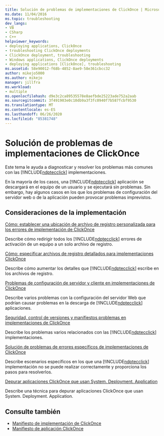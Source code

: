 ```yaml
---
title: Solución de problemas de implementaciones de ClickOnce | Microsoft Docs
ms.date: 11/04/2016
ms.topic: troubleshooting
dev_langs:
- VB
- CSharp
- C++
helpviewer_keywords:
- deploying applications, ClickOnce
- troubleshooting ClickOnce deployments
- ClickOnce deployment, troubleshooting
- Windows applications, ClickOnce deployments
- deploying applications [ClickOnce], troubleshooting
ms.assetid: 58e90012-f68b-4852-8ae9-58e361cbcc32
author: mikejo5000
ms.author: mikejo
manager: jillfra
ms.workload:
- multiple
ms.openlocfilehash: d9e3c2ca89535578e8aefbde25223ade752a2aab
ms.sourcegitcommit: 3f491903e0c10db9a3f3fc0940f7b587fcbf9530
ms.translationtype: MT
ms.contentlocale: es-ES
ms.lasthandoff: 06/26/2020
ms.locfileid: "85381748"
---
```

# <a name="troubleshoot-clickonce-deployments"></a>Solución de problemas de implementaciones de ClickOnce
Este tema le ayuda a diagnosticar y resolver los problemas más comunes con las [!INCLUDE[ndptecclick](../deployment/includes/ndptecclick_md.md)] implementaciones.

 En la mayoría de los casos, una [!INCLUDE[ndptecclick](../deployment/includes/ndptecclick_md.md)] aplicación se descargará en el equipo de un usuario y se ejecutará sin problemas. Sin embargo, hay algunos casos en los que los problemas de configuración del servidor web o de la aplicación pueden provocar problemas imprevistos.

## <a name="deployment-considerations"></a>Consideraciones de la implementación

 [Cómo: establecer una ubicación de archivo de registro personalizada para los errores de implementación de ClickOnce](../deployment/how-to-set-a-custom-log-file-location-for-clickonce-deployment-errors.md)

 Describe cómo redirigir todos los [!INCLUDE[ndptecclick](../deployment/includes/ndptecclick_md.md)] errores de activación de un equipo a un solo archivo de registro.

 [Cómo: especificar archivos de registro detallados para implementaciones ClickOnce](../deployment/how-to-specify-verbose-log-files-for-clickonce-deployments.md)

 Describe cómo aumentar los detalles que [!INCLUDE[ndptecclick](../deployment/includes/ndptecclick_md.md)] escribe en los archivos de registro.

 [Problemas de configuración de servidor y cliente en implementaciones de ClickOnce](../deployment/server-and-client-configuration-issues-in-clickonce-deployments.md)

 Describe varios problemas con la configuración del servidor Web que podrían causar problemas en la descarga de [!INCLUDE[ndptecclick](../deployment/includes/ndptecclick_md.md)] aplicaciones.

 [Seguridad, control de versiones y manifiestos problemas en implementaciones de ClickOnce](../deployment/security-versioning-and-manifest-issues-in-clickonce-deployments.md)

 Describe los problemas varios relacionados con las [!INCLUDE[ndptecclick](../deployment/includes/ndptecclick_md.md)] implementaciones.

 [Solución de problemas de errores específicos de implementaciones de ClickOnce](../deployment/troubleshooting-specific-errors-in-clickonce-deployments.md)

 Describe escenarios específicos en los que una [!INCLUDE[ndptecclick](../deployment/includes/ndptecclick_md.md)] implementación no se puede realizar correctamente y proporciona los pasos para resolverlos.

 [Depurar aplicaciones ClickOnce que usan System. Deployment. Application](../deployment/debugging-clickonce-applications-that-use-system-deployment-application.md)

 Describe una técnica para depurar aplicaciones ClickOnce que usan System. Deployment. Application.

## <a name="see-also"></a>Consulte también

- [Manifiesto de implementación de ClickOnce](../deployment/clickonce-deployment-manifest.md)
- [Manifiesto de aplicación ClickOnce](../deployment/clickonce-application-manifest.md)